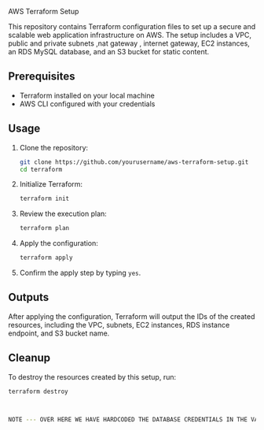  AWS Terraform Setup

This repository contains Terraform configuration files to set up a secure and scalable web application infrastructure on AWS. The setup includes a VPC, public and private subnets ,nat gateway , internet gateway, EC2 instances, an RDS MySQL database, and an S3 bucket for static content.

## Prerequisites

- Terraform installed on your local machine
- AWS CLI configured with your credentials

## Usage

1. Clone the repository:
    ```bash
    git clone https://github.com/yourusername/aws-terraform-setup.git
    cd terraform
    ```

2. Initialize Terraform:
    ```bash
    terraform init
    ```

3. Review the execution plan:
    ```bash
    terraform plan
    ```

4. Apply the configuration:
    ```bash
    terraform apply
    ```

5. Confirm the apply step by typing `yes`.

## Outputs

After applying the configuration, Terraform will output the IDs of the created resources, including the VPC, subnets, EC2 instances, RDS instance endpoint, and S3 bucket name.

## Cleanup

To destroy the resources created by this setup, run:
```bash
terraform destroy



NOTE --- OVER HERE WE HAVE HARDCODED THE DATABASE CREDENTIALS IN THE VARIABLE FILE ONLY , IT IS NOT A RECOMMENDED WAY AS IT EXPOSES CREDENTIALS , WE CAN ALSO IMPLEMENT IT BY CREATING SECRETS IN GITHUB AND THEN ACCESS OR REFERENCE THOSE DATABASE CREDENTIALS 
